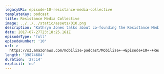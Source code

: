 ```yaml
---
legacyURL: episode-10-resistance-media-collective
templateKey: podcast
title: Resistance Media Collective
image: ../../../static/assets/010.png
description: 'Kathryn Jones talks about co-founding the Resistance Media Collective.'
date: 2017-07-27T23:18:25.161Z
episodeType: 'full'
episodeNumber: '10'
url: >-
  https://s3.amazonaws.com/mobilize-podcast/Mobilize+-+Episode+10+-+Resistance+Media+Collective.mp3
length: '39874684'
duration: '27:14'
explicit: 'no'
---
```


